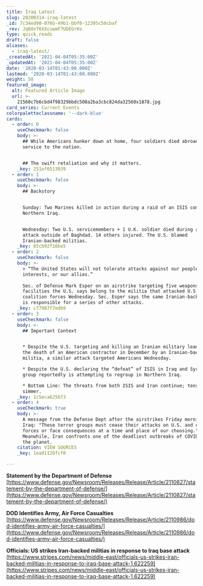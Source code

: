 ```yaml
---
title: Iraq Latest
slug: 20200314-iraq-latest
_id: 7c34ed90-076b-49b1-bbf0-12395c50cbaf
_rev: Jq8Xn76XXcuwmF7UDEGrKo
type: quick_reads
draft: false
aliases:
  - iraq-latest/
_createdAt: '2021-04-04T05:35:00Z'
_updatedAt: '2021-04-04T05:35:00Z'
date: '2020-03-14T01:43:00.000Z'
lastmod: '2020-03-14T01:43:00.000Z'
weight: 50
featured_image:
  alt: Featured Article Image
  url: >-
    21560c7b6cbd4f98329bbdc508a2ba3cbc824da32560x1878.jpg
card_series: Current Events
colorpaletteclassname: '--dark-blue'
cards:
  - order: 0
    useCheckmark: false
    body: >-
      ## While Americans hunker down at home, four soldiers died abroad in
      service to the nation.


      ## The swift retaliation and why it matters.
    _key: 251ef6513039
  - order: 1
    useCheckmark: false
    body: >-
      ## Backstory


      Sunday: Two Marines killed in action during a raid of an ISIS complex in
      Northern Iraq.


      Wednesday: Two U.S. servicemembers + 1 U.K. soldier died during a rocket
      attack outside of Baghdad. 14 others injured. The U.S. blamed
      Iranian-backed militias.
    _key: 65cb92f16be5
  - order: 2
    useCheckmark: false
    body: >-
      > “The United States will not tolerate attacks against our people, our
      interests, or our allies.”  
        
      Sec. of Defense Mark Esper on an airstrike targeting five weapons storage
      facilities the U.S. says belong to the militia that attacked U.S. and
      coalition forces Wednesday. Sec. Esper says the same Iranian-backed group
      is responsible for a series of other attacks.
    _key: c77987f7edb9
  - order: 3
    useCheckmark: false
    body: >-
      ## Important Context


      * Despite the U.S. targeting and killing an Iranian military leader after
      the death of an American contractor in December by an Iranian-backed
      militia, a similar attack targeted Americans Wednesday.

      * Despite the U.S. declaring the “defeat” of ISIS in Iraq and Syria, the
      group reportedly is attempting to regroup in Northern Iraq.

      * Bottom Line: The threats from both ISIS and Iran continue; tensions
      simmer.
    _key: 1c5eca6256f3
  - order: 4
    useCheckmark: true
    body: >-
      A message from the Defense Dept after the airstrikes Friday morning in
      Iraq: "These terror groups must cease their attacks on U.S. and coalition
      forces or face consequences at a time and place of our choosing."
      Meanwhile, Iran confronts one of the deadliest outbreaks of COVID-19 on
      the planet.
    citation: VIEW SOURCES
    _key: 1ead1126fcf0

---
```

**Statement by the Department of Defense**  
[https://www.defense.gov/Newsroom/Releases/Release/Article/2110827/statement-by-the-department-of-defense/](https://www.defense.gov/Newsroom/Releases/Release/Article/2110827/statement-by-the-department-of-defense/)

**DOD Identifies Army, Air Force Casualties**  
[https://www.defense.gov/Newsroom/Releases/Release/Article/2110986/dod-identifies-army-air-force-casualties/](https://www.defense.gov/Newsroom/Releases/Release/Article/2110986/dod-identifies-army-air-force-casualties/)

**Officials: US strikes Iran-backed militias in response to Iraq base attack**  
[https://www.stripes.com/news/middle-east/officials-us-strikes-iran-backed-militias-in-response-to-iraq-base-attack-1.622259](https://www.stripes.com/news/middle-east/officials-us-strikes-iran-backed-militias-in-response-to-iraq-base-attack-1.622259)